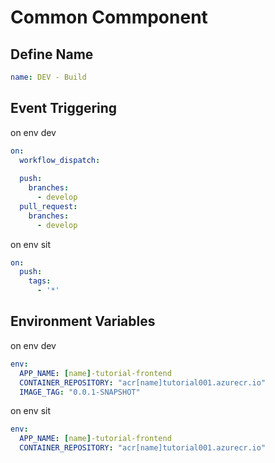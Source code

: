 # Common Commponent

## Define Name

```yaml
name: DEV - Build
```

## Event Triggering

on env dev
```yaml
on:
  workflow_dispatch:
  
  push:
    branches:
      - develop
  pull_request:
    branches:
      - develop
```

on env sit
```yaml
on:
  push:
    tags:
      - '*'
```

## Environment Variables

on env dev

```yaml
env:
  APP_NAME: [name]-tutorial-frontend
  CONTAINER_REPOSITORY: "acr[name]tutorial001.azurecr.io"
  IMAGE_TAG: "0.0.1-SNAPSHOT"
```

on env sit

```yaml
env:
  APP_NAME: [name]-tutorial-frontend
  CONTAINER_REPOSITORY: "acr[name]tutorial001.azurecr.io"
```

